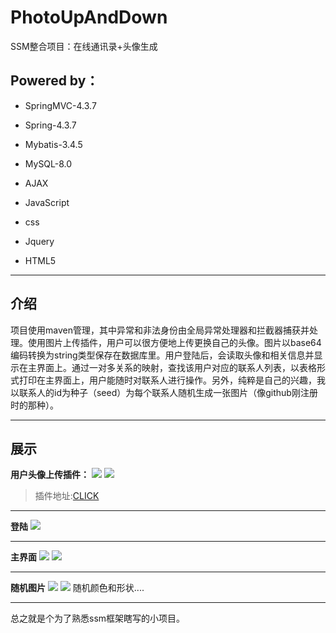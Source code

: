 # PhotoUpAndDown

SSM整合项目：在线通讯录+头像生成


## Powered by：

 - SpringMVC-4.3.7
 - Spring-4.3.7
 - Mybatis-3.4.5
 - MySQL-8.0
 - AJAX
 - JavaScript
 - css
 - Jquery

 - HTML5

----

## 介绍

项目使用maven管理，其中异常和非法身份由全局异常处理器和拦截器捕获并处理。使用图片上传插件，用户可以很方便地上传更换自己的头像。图片以base64编码转换为string类型保存在数据库里。用户登陆后，会读取头像和相关信息并显示在主界面上。通过一对多关系的映射，查找该用户对应的联系人列表，以表格形式打印在主界面上，用户能随时对联系人进行操作。另外，纯粹是自己的兴趣，我以联系人的id为种子（seed）为每个联系人随机生成一张图片（像github刚注册时的那种）。

----

## 展示

**用户头像上传插件：**
![](http://ww1.sinaimg.cn/large/006azB5Sly1fwkz8ltznej30fs06ejrh.jpg)
![](http://ww1.sinaimg.cn/large/006azB5Sly1fwkz9o1cvfj30e10aidgl.jpg)

>插件地址:[CLICK](http://www.jq22.com/jquery-info1845)
----

**登陆**
![](http://ww1.sinaimg.cn/large/006azB5Sly1fwkze34wjkj30z008cjrh.jpg)

---
**主界面**
![](http://ww1.sinaimg.cn/large/006azB5Sly1fwkzcwoeyaj311y0lctfu.jpg)
![](http://ww1.sinaimg.cn/large/006azB5Sly1fwkzrrro88j30vv09nq4u.jpg)

----
**随机图片**
![](http://ww1.sinaimg.cn/large/006azB5Sly1fwkztu0wp0j30xv0jomy6.jpg)
![](http://ww1.sinaimg.cn/large/006azB5Sly1fwkzuhv3mrj30s10h8myr.jpg)
随机颜色和形状....

-----
总之就是个为了熟悉ssm框架瞎写的小项目。
